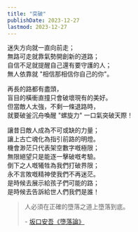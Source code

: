 ```yaml
---
title: "突破"
publishDate: 2023-12-27
lastmod: 2023-12-27
---
```


迷失方向就一直向前走；<br/>
無路可走就靠氣勢開創新的道路；<br/>
自信不足就提醒自己還有要守護的人；<br/>
無人依靠就 "相信那相信你自己的你"。<br/>

再長的路都有盡頭，<br/>
盲目的橫衝直撞只會破壞現有的美好。<br/>
但當敵人太強，不剩一條退路時，<br/>
就要破釜沉舟喚醒 "螺旋力" 一口氣突破天際！<br/>

讓昔日敵人成為不可或缺的力量；<br/>
讓上古亡魂化為指引前路的明燈。<br/>
機會渺茫只代表架空數字嘅極限；<br/>
無限絕望只是能逐一擊破嘅考驗。<br/>
倒下之人嘅犧牲為我們打破界限；<br/>
永不言敗嘅精神使我們不再迷茫。<br/>
是時候去展示給孩子們可能的路；<br/>
是時候去告訴給世人們我們是誰！<br/>

> 人必須在正確的墮落之道上墮落到底。
>
> \- [坂口安吾《墮落論》](https://arielhsu.tw/sakaguchi-ango-quotes/)

